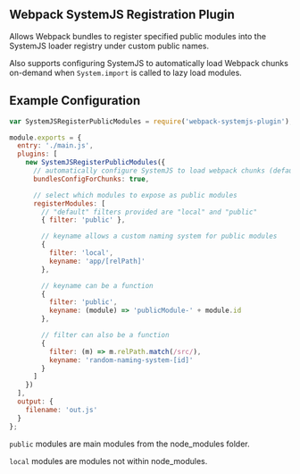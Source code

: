 Webpack SystemJS Registration Plugin
---

Allows Webpack bundles to register specified public modules into the SystemJS loader registry under custom public names.

Also supports configuring SystemJS to automatically load Webpack chunks on-demand when `System.import` is called to lazy load modules.

Example Configuration
---

```javascript
var SystemJSRegisterPublicModules = require('webpack-systemjs-plugin');

module.exports = {
  entry: './main.js',
  plugins: [
    new SystemJSRegisterPublicModules({
      // automatically configure SystemJS to load webpack chunks (defaults to true)
      bundlesConfigForChunks: true,

      // select which modules to expose as public modules
      registerModules: [
        // "default" filters provided are "local" and "public"
        { filter: 'public' },

        // keyname allows a custom naming system for public modules
        {
          filter: 'local',
          keyname: 'app/[relPath]'
        },

        // keyname can be a function
        {
          filter: 'public',
          keyname: (module) => 'publicModule-' + module.id
        },

        // filter can also be a function
        {
          filter: (m) => m.relPath.match(/src/),
          keyname: 'random-naming-system-[id]'
        }
      ]
    })
  ],
  output: {
    filename: 'out.js'
  }
};
```

`public` modules are main modules from the node_modules folder.

`local` modules are modules not within node_modules.